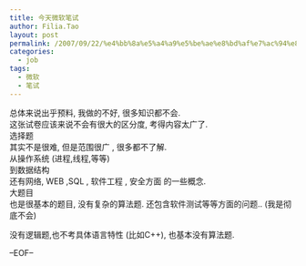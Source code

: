 ```yaml
---
title: 今天微软笔试
author: Filia.Tao
layout: post
permalink: /2007/09/22/%e4%bb%8a%e5%a4%a9%e5%be%ae%e8%bd%af%e7%ac%94%e8%af%95/
categories:
  - job
tags:
  - 微软
  - 笔试
---
```

总体来说出乎预料, 我做的不好, 很多知识都不会.  
这张试卷应该来说不会有很大的区分度, 考得内容太广了.  
选择题  
其实不是很难, 但是范围很广 , 很多都不了解.  
从操作系统 (进程,线程,等等)  
到数据结构  
还有网络, WEB ,SQL , 软件工程 , 安全方面 的一些概念.  
大题目  
也是很基本的题目, 没有复杂的算法题. 还包含软件测试等等方面的问题.. (我是彻底不会)

没有逻辑题,也不考具体语言特性 (比如C++), 也基本没有算法题.

&#8211;EOF&#8211;